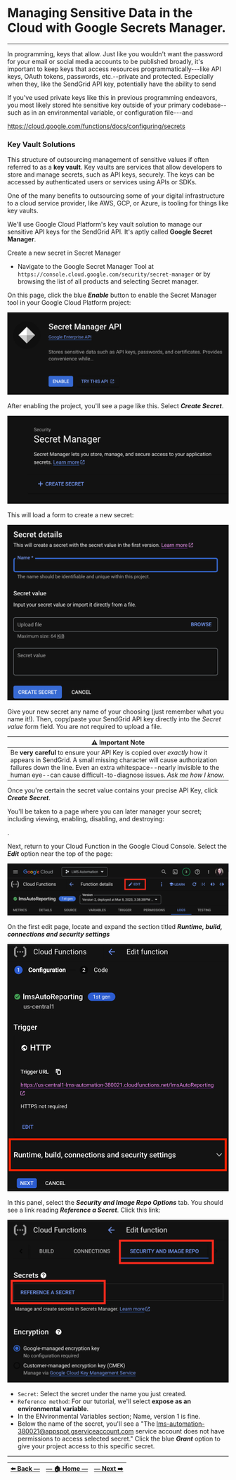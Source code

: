 # Managing Sensitive Data in the Cloud with Google Secrets Manager.
---

In programming, keys that allow. Just like you wouldn't want the password for your email or social media accounts to be published broadly, it's important to keep keys that access resources programmatically---like API keys, OAuth tokens, passwords, etc.--private and protected. Especially when they, like the SendGrid API key, potentially have the ability to send

If you've used private keys like this in previous programming endeavors, you most likely stored hte sensitive key outside of your primary codebase--such as in an environmental variable, or configuration file---and

https://cloud.google.com/functions/docs/configuring/secrets

### Key Vault Solutions

This structure of outsourcing management of sensitive values if often referred to as a **key vault**. Key vaults are services that allow developers to store and manage secrets, such as API keys, securely. The keys can be accessed by authenticated users or services using APIs or SDKs.

One of the many benefits to outsourcing some of your digital infrastructure to a cloud service provider, like AWS, GCP, or Azure, is tooling for things like key vaults.

We'll use Google Cloud Platform's key vault solution to manage our sensitive API keys for the SendGrid API. It's aptly called **Google Secret Manager**.

Create a new secret in Secret Manager

- Navigate to the Google Secret Manager Tool at `https://console.cloud.google.com/security/secret-manager` or by browsing the list of all products and selecting Secret manager.

On this page, click the blue _**Enable**_ button to enable the Secret Manager tool in your Google Cloud Platform project:

![enable-secret-manager](../assets/images/enable_secret_manager.png)

After enabling the project, you'll see a page like this. Select **_Create Secret_**.

![enable-secret-manager](../assets/images/create_secret.png)

This will load a form to create a new secret:

![new-secret-form](../assets/images/new-secret-form.png)

Give your new secret any name of your choosing (just remember what you name it!). Then, copy/paste your SendGrid API key directly into the _Secret value_ form field. You are not required to upload a file.

| ⚠️  Important Note |
|--------------------|
| Be **very careful** to ensure your API Key is copied over _exactly_ how it appears in SendGrid. A small missing character will cause authorization failures down the line. Even an extra whitespace--nearly invisible to the human eye--can cause difficult-to-diagnose issues. _Ask me how I know._ |

Once you're certain the secret value contains your precise API Key, click _**Create Secret**_.

You'll be taken to a page where you can later manager your secret; including viewing, enabling, disabling, and destroying:

.

Next, return to your Cloud Function in the Google Cloud Console. Select the **_Edit_** option near the top of the page:

![edit-option-in-gcp](../assets/images/edit_option_in_gcp_cloud.png)

On the first edit page, locate and expand the section titled _**Runtime, build, connections and security settings**_

![security-settings](../assets/images/security_options_in_gcp_cloud_functions.png)

In this panel, select the _**Security and Image Repo Options**_ tab. You should see a link reading **_Reference a Secret_**. Click this link:

![reference-a-secret](../assets/images/security_and_image_repo_options.png)

* `Secret`: Select the secret under the name you just created.
* `Reference method`: For our tutorial, we'll select **expose as an environmental variable**.
* In the ENvironmental Variables section; Name, version 1 is fine.
* Below the name of the secret, you'll see a "The lms-automation-380021@appspot.gserviceaccount.com service account does not have permissions to access selected secret." Click the blue **_Grant_** option to give your project access to this specific secret.

---

| [⬅️  Back —]() | [— 🏠 Home —](https://github.com/courtneyphillips/project-canis-educere) | [— Next  ➡️]() |
| --- | --- | --- |
